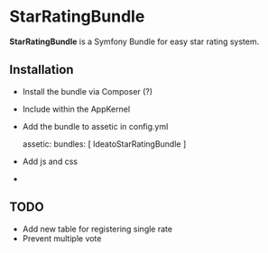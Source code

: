 StarRatingBundle
================

**StarRatingBundle** is a Symfony Bundle for easy star rating system.

## Installation

* Install the bundle via Composer (?)
* Include within the AppKernel
* Add the bundle to assetic in config.yml

    assetic:
        bundles:        [ IdeatoStarRatingBundle ]

* Add js and css
*




## TODO

* Add new table for registering single rate
* Prevent multiple vote